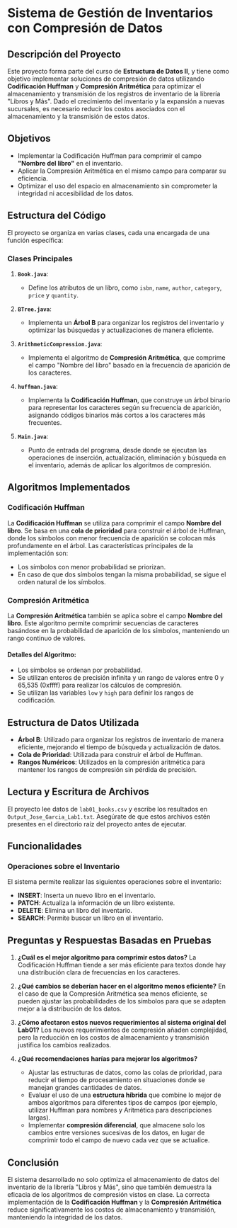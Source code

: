 
# Sistema de Gestión de Inventarios con Compresión de Datos

## Descripción del Proyecto

Este proyecto forma parte del curso de **Estructura de Datos II**, y tiene como objetivo implementar soluciones de compresión de datos utilizando **Codificación Huffman** y **Compresión Aritmética** para optimizar el almacenamiento y transmisión de los registros de inventario de la librería "Libros y Más". Dado el crecimiento del inventario y la expansión a nuevas sucursales, es necesario reducir los costos asociados con el almacenamiento y la transmisión de estos datos.

## Objetivos

- Implementar la Codificación Huffman para comprimir el campo **"Nombre del libro"** en el inventario.
- Aplicar la Compresión Aritmética en el mismo campo para comparar su eficiencia.
- Optimizar el uso del espacio en almacenamiento sin comprometer la integridad ni accesibilidad de los datos.

## Estructura del Código

El proyecto se organiza en varias clases, cada una encargada de una función específica:

### Clases Principales

1. **`Book.java`**:
   - Define los atributos de un libro, como `isbn`, `name`, `author`, `category`, `price` y `quantity`.

2. **`BTree.java`**:
   - Implementa un **Árbol B** para organizar los registros del inventario y optimizar las búsquedas y actualizaciones de manera eficiente.

3. **`ArithmeticCompression.java`**:
   - Implementa el algoritmo de **Compresión Aritmética**, que comprime el campo "Nombre del libro" basado en la frecuencia de aparición de los caracteres.

4. **`huffman.java`**:
   - Implementa la **Codificación Huffman**, que construye un árbol binario para representar los caracteres según su frecuencia de aparición, asignando códigos binarios más cortos a los caracteres más frecuentes.

5. **`Main.java`**:
   - Punto de entrada del programa, desde donde se ejecutan las operaciones de inserción, actualización, eliminación y búsqueda en el inventario, además de aplicar los algoritmos de compresión.

## Algoritmos Implementados

### Codificación Huffman

La **Codificación Huffman** se utiliza para comprimir el campo **Nombre del libro**. Se basa en una **cola de prioridad** para construir el árbol de Huffman, donde los símbolos con menor frecuencia de aparición se colocan más profundamente en el árbol. Las características principales de la implementación son:

- Los símbolos con menor probabilidad se priorizan.
- En caso de que dos símbolos tengan la misma probabilidad, se sigue el orden natural de los símbolos.

### Compresión Aritmética

La **Compresión Aritmética** también se aplica sobre el campo **Nombre del libro**. Este algoritmo permite comprimir secuencias de caracteres basándose en la probabilidad de aparición de los símbolos, manteniendo un rango continuo de valores.

#### Detalles del Algoritmo:

- Los símbolos se ordenan por probabilidad.
- Se utilizan enteros de precisión infinita y un rango de valores entre 0 y 65,535 (0xffff) para realizar los cálculos de compresión.
- Se utilizan las variables `low` y `high` para definir los rangos de codificación.

## Estructura de Datos Utilizada

- **Árbol B**: Utilizado para organizar los registros de inventario de manera eficiente, mejorando el tiempo de búsqueda y actualización de datos.
- **Cola de Prioridad**: Utilizada para construir el árbol de Huffman.
- **Rangos Numéricos**: Utilizados en la compresión aritmética para mantener los rangos de compresión sin pérdida de precisión.

## Lectura y Escritura de Archivos

El proyecto lee datos de `lab01_books.csv` y escribe los resultados en `Output_Jose_Garcia_Lab1.txt`. Asegúrate de que estos archivos estén presentes en el directorio raíz del proyecto antes de ejecutar.

## Funcionalidades

### Operaciones sobre el Inventario

El sistema permite realizar las siguientes operaciones sobre el inventario:

- **INSERT**: Inserta un nuevo libro en el inventario.
- **PATCH**: Actualiza la información de un libro existente.
- **DELETE**: Elimina un libro del inventario.
- **SEARCH**: Permite buscar un libro en el inventario.

## Preguntas y Respuestas Basadas en Pruebas

1. **¿Cuál es el mejor algoritmo para comprimir estos datos?**
   La Codificación Huffman tiende a ser más eficiente para textos donde hay una distribución clara de frecuencias en los caracteres.

2. **¿Qué cambios se deberían hacer en el algoritmo menos eficiente?**
   En el caso de que la Compresión Aritmética sea menos eficiente, se pueden ajustar las probabilidades de los símbolos para que se adapten mejor a la distribución de los datos.

3. **¿Cómo afectaron estos nuevos requerimientos al sistema original del Lab01?**
   Los nuevos requerimientos de compresión añaden complejidad, pero la reducción en los costos de almacenamiento y transmisión justifica los cambios realizados.

4. **¿Qué recomendaciones harías para mejorar los algoritmos?**
   - Ajustar las estructuras de datos, como las colas de prioridad, para reducir el tiempo de procesamiento en situaciones donde se manejan grandes cantidades de datos.
   - Evaluar el uso de una **estructura híbrida** que combine lo mejor de ambos algoritmos para diferentes tipos de campos (por ejemplo, utilizar Huffman para nombres y Aritmética para descripciones largas).
   - Implementar **compresión diferencial**, que almacene solo los cambios entre versiones sucesivas de los datos, en lugar de comprimir todo el campo de nuevo cada vez que se actualice.

## Conclusión

El sistema desarrollado no solo optimiza el almacenamiento de datos del inventario de la librería "Libros y Más", sino que también demuestra la eficacia de los algoritmos de compresión vistos en clase. La correcta implementación de la **Codificación Huffman** y la **Compresión Aritmética** reduce significativamente los costos de almacenamiento y transmisión, manteniendo la integridad de los datos.
